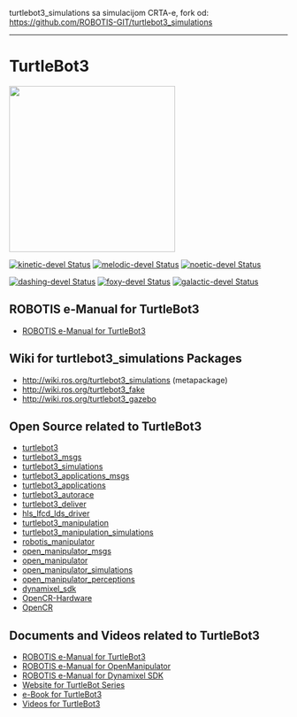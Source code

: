 turtlebot3_simulations sa simulacijom CRTA-e, fork od: https://github.com/ROBOTIS-GIT/turtlebot3_simulations


----------------


# TurtleBot3
<img src="https://github.com/ROBOTIS-GIT/emanual/blob/master/assets/images/platform/turtlebot3/logo_turtlebot3.png" width="300">

[![kinetic-devel Status](https://github.com/ROBOTIS-GIT/turtlebot3_simulations/workflows/kinetic-devel/badge.svg)](https://github.com/ROBOTIS-GIT/turtlebot3_simulations/tree/kinetic-devel)
[![melodic-devel Status](https://github.com/ROBOTIS-GIT/turtlebot3_simulations/workflows/melodic-devel/badge.svg)](https://github.com/ROBOTIS-GIT/turtlebot3_simulations/tree/melodic-devel)
[![noetic-devel Status](https://github.com/ROBOTIS-GIT/turtlebot3_simulations/workflows/noetic-devel/badge.svg)](https://github.com/ROBOTIS-GIT/turtlebot3_simulations/tree/noetic-devel)

[![dashing-devel Status](https://github.com/ROBOTIS-GIT/turtlebot3_simulations/workflows/dashing-devel/badge.svg)](https://github.com/ROBOTIS-GIT/turtlebot3_simulations/tree/dashing-devel)
[![foxy-devel Status](https://github.com/ROBOTIS-GIT/turtlebot3_simulations/workflows/foxy-devel/badge.svg)](https://github.com/ROBOTIS-GIT/turtlebot3_simulations/tree/foxy-devel)
[![galactic-devel Status](https://github.com/ROBOTIS-GIT/turtlebot3_simulations/workflows/galactic-devel/badge.svg)](https://github.com/ROBOTIS-GIT/turtlebot3_simulations/tree/galactic-devel)

## ROBOTIS e-Manual for TurtleBot3
- [ROBOTIS e-Manual for TurtleBot3](http://turtlebot3.robotis.com/)

## Wiki for turtlebot3_simulations Packages
- http://wiki.ros.org/turtlebot3_simulations (metapackage)
- http://wiki.ros.org/turtlebot3_fake
- http://wiki.ros.org/turtlebot3_gazebo

## Open Source related to TurtleBot3
- [turtlebot3](https://github.com/ROBOTIS-GIT/turtlebot3)
- [turtlebot3_msgs](https://github.com/ROBOTIS-GIT/turtlebot3_msgs)
- [turtlebot3_simulations](https://github.com/ROBOTIS-GIT/turtlebot3_simulations)
- [turtlebot3_applications_msgs](https://github.com/ROBOTIS-GIT/turtlebot3_applications_msgs)
- [turtlebot3_applications](https://github.com/ROBOTIS-GIT/turtlebot3_applications)
- [turtlebot3_autorace](https://github.com/ROBOTIS-GIT/turtlebot3_autorace)
- [turtlebot3_deliver](https://github.com/ROBOTIS-GIT/turtlebot3_deliver)
- [hls_lfcd_lds_driver](https://github.com/ROBOTIS-GIT/hls_lfcd_lds_driver)
- [turtlebot3_manipulation](https://github.com/ROBOTIS-GIT/turtlebot3_manipulation.git)
- [turtlebot3_manipulation_simulations](https://github.com/ROBOTIS-GIT/turtlebot3_manipulation_simulations.git)
- [robotis_manipulator](https://github.com/ROBOTIS-GIT/robotis_manipulator)
- [open_manipulator_msgs](https://github.com/ROBOTIS-GIT/open_manipulator_msgs)
- [open_manipulator](https://github.com/ROBOTIS-GIT/open_manipulator)
- [open_manipulator_simulations](https://github.com/ROBOTIS-GIT/open_manipulator_simulations)
- [open_manipulator_perceptions](https://github.com/ROBOTIS-GIT/open_manipulator_perceptions)
- [dynamixel_sdk](https://github.com/ROBOTIS-GIT/DynamixelSDK)
- [OpenCR-Hardware](https://github.com/ROBOTIS-GIT/OpenCR-Hardware)
- [OpenCR](https://github.com/ROBOTIS-GIT/OpenCR)

## Documents and Videos related to TurtleBot3
- [ROBOTIS e-Manual for TurtleBot3](http://turtlebot3.robotis.com/)
- [ROBOTIS e-Manual for OpenManipulator](http://emanual.robotis.com/docs/en/platform/openmanipulator/)
- [ROBOTIS e-Manual for Dynamixel SDK](http://emanual.robotis.com/docs/en/software/dynamixel/dynamixel_sdk/overview/)
- [Website for TurtleBot Series](http://www.turtlebot.com/)
- [e-Book for TurtleBot3](https://community.robotsource.org/t/download-the-ros-robot-programming-book-for-free/51/)
- [Videos for TurtleBot3 ](https://www.youtube.com/playlist?list=PLRG6WP3c31_XI3wlvHlx2Mp8BYqgqDURU)
